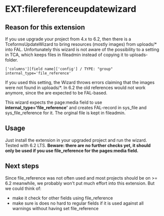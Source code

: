 # EXT:filereferenceupdatewizard

## Reason for this extension

If you use upgrade your project from 4.x to 6.2, then there is a TceformsUpdateWizard to bring resources (mostly images) from uploads/* into FAL. Unfortunately this wizard is not aware of the possibility to a setting in TCA, which keeps files in fileadmin instead of copying it to uploads-folder.

    ['columns'][field name]['config'] / TYPE: "group"
    internal_type='file_reference'  

If you used this setting, the Wizard throws errors claiming that the images were not found in uploads/*. In 6.2 the old references would not work anymore, since the are expected to be FAL-based.

This wizard expects the page:media field to use **internal_type='file_reference'** and creates FAL-record in sys_file and sys_file_reference for it. The orginal file is kept in fileadmin.


## Usage

Just install the extension in your upgraded project and run the wizard. Tested with 6.2 LTS.
**Beware: there are no further checks yet, it should only be used if you use file_reference for the pages:media field.**
 
## Next steps
 
Since file_reference was not often used and most projects should be on >= 6.2 meanwhile, we probably won't put much effort into this extension. But we could think of:
   
- make it check for other fields using file_reference
- make sure is does no hard to regular fields if it is used against all warnings without having set file_reference 